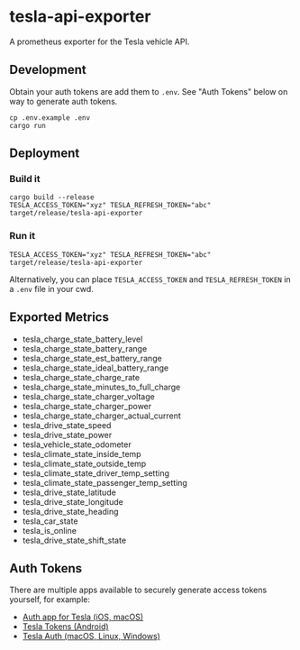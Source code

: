 # tesla-api-exporter

A prometheus exporter for the Tesla vehicle API.

## Development

Obtain your auth tokens are add them to `.env`.  See "Auth Tokens" below on way to generate auth tokens.

```shell
cp .env.example .env
cargo run
```

## Deployment

### Build it

```shell
cargo build --release
TESLA_ACCESS_TOKEN="xyz" TESLA_REFRESH_TOKEN="abc" target/release/tesla-api-exporter
```

### Run it

```shell
TESLA_ACCESS_TOKEN="xyz" TESLA_REFRESH_TOKEN="abc" target/release/tesla-api-exporter
```
Alternatively, you can place `TESLA_ACCESS_TOKEN` and `TESLA_REFRESH_TOKEN` in a `.env` file
in your cwd.


## Exported Metrics
     
* tesla_charge_state_battery_level
* tesla_charge_state_battery_range
* tesla_charge_state_est_battery_range
* tesla_charge_state_ideal_battery_range
* tesla_charge_state_charge_rate
* tesla_charge_state_minutes_to_full_charge
* tesla_charge_state_charger_voltage
* tesla_charge_state_charger_power
* tesla_charge_state_charger_actual_current
* tesla_drive_state_speed
* tesla_drive_state_power
* tesla_vehicle_state_odometer
* tesla_climate_state_inside_temp
* tesla_climate_state_outside_temp
* tesla_climate_state_driver_temp_setting
* tesla_climate_state_passenger_temp_setting
* tesla_drive_state_latitude
* tesla_drive_state_longitude
* tesla_drive_state_heading
* tesla_car_state
* tesla_is_online
* tesla_drive_state_shift_state

## Auth Tokens

There are multiple apps available to securely generate access tokens yourself, for example:

* [Auth app for Tesla (iOS, macOS)](https://apps.apple.com/us/app/auth-app-for-tesla/id1552058613)
* [Tesla Tokens (Android)](https://play.google.com/store/apps/details?id=net.leveugle.teslatokens)
* [Tesla Auth (macOS, Linux, Windows)](https://github.com/adriankumpf/tesla_auth)
